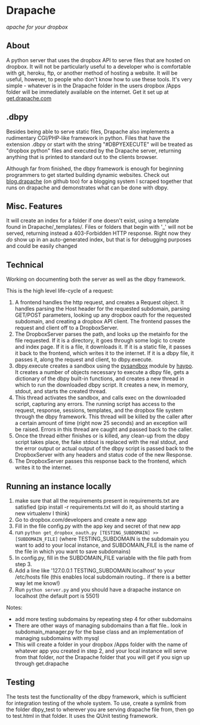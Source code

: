 Drapache
=================
_apache for your dropbox_

About
----------
A python server that uses the dropbox API to serve files that are hosted on dropbox. It will not be particularly useful
to a developer who is comfortable with git, heroku, ftp, or another method of hosting a website. It will be useful, however,
to people who don't know how to use these tools. It's very simple - whatever is in the Drapache folder in the users
dropbox /Apps folder will be immediately available on the internet.
Get it set up at [get.drapache.com](http://get.drapache.com)

.dbpy
-----------
Besides being able to serve static files, Drapache also implements a rudimentary CGI/PHP-like framework in python.
Files that have the extension .dbpy or start with the string "#DBPYEXECUTE" will be treated as "dropbox python" files
and executed by the Drapache server, returning anything that is printed to standard out to the clients browser.

Although far from finished, the dbpy framework is enough for beginning programmers to get started building dynamic websites.
Check out [blog.drapache](http://github.com/louissobel/blog.drapache) (on github too) for a blogging system I scraped together that
runs on drapache and demonstrates what can be done with dbpy.

Misc. Features
----------------
It will create an index for a folder if one doesn't exist, using a template found in Drapache/\_templates/.
Files or folders that begin with '\_' will not be served, returning instead a 403-Forbidden HTTP response.
Right now they _do_ show up in an auto-generated index, but that is for debugging purposes and could be easily changed

Technical
---------------
Working on documenting both the server as well as the dbpy framework.

This is the high level life-cycle of a request:

1. A frontend handles the http request, and creates a Request object. It handles parsing the Host header for the 
   requested subdomain, parsing GET/POST parameters, looking up any dropbox oauth for the requested subdomain,
   and creating a dropbox API client. The frontend passes the request and client off to a DropboxServer.
2. The DropboxServer parses the path, and looks up the metainfo for the file requested. If it is a directory, it goes
   through some logic to create and index page. If it is a file, it downloads it. If it is a static file, it passes it back
   to the frontend, which writes it to the internet. If it is a dbpy file, it passes it, along the request and client, to
   dbpy.execute.
3. dbpy.execute creates a sandbox using the [pysandbox](http://github.com/haypo/pysandbox) module by [haypo](http://github.com/haypo).
   It creates a number of objects necessary to execute a dbpy file, gets a dictionary of the dbpy built-in functions, and creates
   a new thread in which to run the downloaded dbpy script. It creates a new, in memory, stdout, and starts the created thread.
4. This thread activates the sandbox, and calls exec on the downloaded script, capturing any errors. The running script has access
   to the request, response, sessions, templates, and the dropbox file system through the dbpy framework. This thread will be killed by the caller
   after a certain amount of time (right now 25 seconds) and an exception will be raised. Errors in this thread are caught and passed
   back to the caller.
5. Once the thread either finishes or is killed, any clean-up from the dbpy script takes place,
   the fake stdout is replaced with the real stdout, and the error output or actual output of the
   dbpy script is passed back to the DropboxServer with any headers and status code of the new Response.
6. The DropboxServer passes this response back to the frontend, which writes it to the internet.


Running an instance locally
---------------------------
1. make sure that all the requirements present in requirements.txt are satisfied
	(pip install -r requirements.txt will do it, as should starting a new virtualenv I think)
2. Go to dropbox.com/developers and create a new app
3. Fill in the file config.py with the app key and secret of that new app
4. run `python get_dropbox_oauth.py [TESTING_SUBDOMAIN] >> [SUBDOMAIN_FILE]`
	(where TESTING_SUBDOMAIN is the subdomain you want to add to your local instance,
	and SUBDOMAIN_FILE is the name of the file in which you want to save subdomains)
5. In config.py, fill in the SUBDOMAIN_FILE variable with the file path from step 3.
6. Add a line like '127.0.0.1	TESTING_SUBDOMAIN.localhost' to your /etc/hosts file
	(this enables local subdomain routing.. if there is a better way let me know!)
7. Run `python server.py` and you should have a drapache instance on localhost (the default port is 5501)
	
Notes:
*	add more testing subdomains by repeating step 4 for other subdomains
*	There are other ways of managing subdomains than a flat file.. look in subdomain_manager.py for the base class
	and an implementation of managing subdomains with mysql
*	This will create a folder in your dropbox /Apps folder with the name of whatever app you created in step 2, and
	your local instance will serve from that folder, _not_ the Drapache folder that you will get if you sign up through get.drapache
	
Testing
------------------------------
The tests test the functionality of the dbpy framework, which is sufficient for integration testing of the whole system.
To use, create a symlink from the folder dbpy_test to wherever you are serving drapache file from, then go to test.html in that folder.
It uses the QUnit testing framework.
